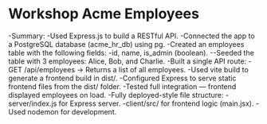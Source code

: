# Workshop Acme Employees 

-Summary:
-Used Express.js to build a RESTful API.
-Connected the app to a PostgreSQL database (acme_hr_db) using pg.
-Created an employees table with the following fields:
  -id, name, is_admin (boolean).
--Seeded the table with 3 employees: Alice, Bob, and Charlie.
-Built a single API route:
  -GET /api/employees → Returns a list of all employees.
-Used vite build to generate a frontend build in dist/.
-Configured Express to serve static frontend files from the dist/ folder.
-Tested full integration — frontend displayed employees on load.
-Fully deployed-style file structure:
  -server/index.js for Express server.
  -client/src/ for frontend logic (main.jsx).
-Used nodemon for development.

